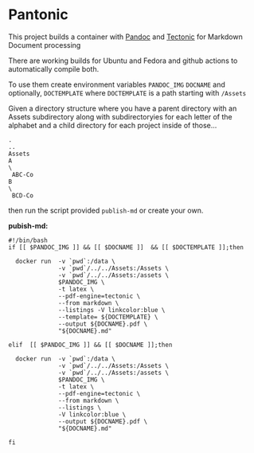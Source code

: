 # Pantonic

This project builds a container with [Pandoc](https://pandoc.org) and [Tectonic](https://tectonic-typesetting.github.io/en-US/) for Markdown Document processing

There are working builds for Ubuntu and Fedora and github actions to automatically compile both.

To use them create environment variables `PANDOC_IMG` `DOCNAME` and optionally, `DOCTEMPLATE` where `DOCTEMPLATE` is a path starting with `/Assets`

Given a directory structure where you have a parent directory with an Assets subdirectory along 
with subdirectoryies for each letter of the alphabet and a child directory for each project
inside of those...

```text
.
..
Assets
A
\
 ABC-Co
B
\
 BCD-Co
```

then run the script provided `publish-md` or create your own.


**pubish-md:**
```shell
#!/bin/bash
if [[ $PANDOC_IMG ]] && [[ $DOCNAME ]]  && [[ $DOCTEMPLATE ]];then

  docker run  -v `pwd`:/data \
              -v `pwd`/../../Assets:/Assets \
              -v `pwd`/../../Assets:/assets \
              $PANDOC_IMG \
              -t latex \
              --pdf-engine=tectonic \
              --from markdown \
              --listings -V linkcolor:blue \
              --template= ${DOCTEMPLATE} \
              --output ${DOCNAME}.pdf \
              "${DOCNAME}.md"

elif  [[ $PANDOC_IMG ]] && [[ $DOCNAME ]];then

  docker run  -v `pwd`:/data \
              -v `pwd`/../../Assets:/Assets \
              -v `pwd`/../../Assets:/assets \
              $PANDOC_IMG \
              -t latex \
              --pdf-engine=tectonic \
              --from markdown \
              --listings \
              -V linkcolor:blue \
              --output ${DOCNAME}.pdf \
              "${DOCNAME}.md"

fi
```
